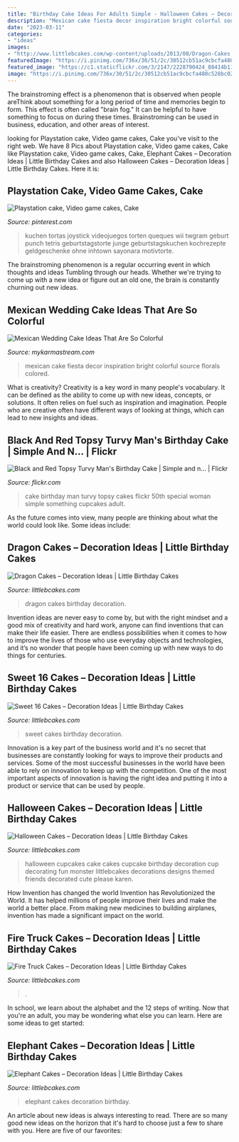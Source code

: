```yaml
---
title: "Birthday Cake Ideas For Adults Simple - Halloween Cakes – Decoration Ideas"
description: "Mexican cake fiesta decor inspiration bright colorful source florals colored"
date: "2023-03-11"
categories:
- "ideas"
images:
- "http://www.littlebcakes.com/wp-content/uploads/2013/08/Dragon-Cakes.jpg"
featuredImage: "https://i.pinimg.com/736x/30/51/2c/30512cb51ac9cbcfa480c528bc0283b6.jpg"
featured_image: "https://c1.staticflickr.com/3/2147/2228790424_88414b11d6_b.jpg"
image: "https://i.pinimg.com/736x/30/51/2c/30512cb51ac9cbcfa480c528bc0283b6.jpg"
---
```



The brainstroming effect is a phenomenon that is observed when people areThink about something for a long period of time and memories begin to form. This effect is often called "brain fog." It can be helpful to have something to focus on during these times. Brainstroming can be used in business, education, and other areas of interest.

	

		
looking for Playstation cake, Video game cakes, Cake you've visit to the right web. We have 8 Pics about Playstation cake, Video game cakes, Cake like Playstation cake, Video game cakes, Cake, Elephant Cakes – Decoration Ideas | Little Birthday Cakes and also Halloween Cakes – Decoration Ideas | Little Birthday Cakes. Here it is:
		
    
## Playstation Cake, Video Game Cakes, Cake

<img loading=lazy src="https://i.pinimg.com/736x/30/51/2c/30512cb51ac9cbcfa480c528bc0283b6.jpg" onerror="this.onerror=null;this.src='https://tse1.mm.bing.net/th?id=OIP.6JiljVBSlmTna76W5IQm4wHaJ3&amp;pid=15.1';" alt="Playstation cake, Video game cakes, Cake">

_Source: pinterest.com_

>kuchen tortas joystick videojuegos torten queques wii twgram geburt punch tetris geburtstagstorte junge geburtstagskuchen kochrezepte geldgeschenke ohne inhtown sayonara motivtorte. 

	

The brainstroming phenomenon is a regular occurring event in which thoughts and ideas Tumbling through our heads. Whether we're trying to come up with a new idea or figure out an old one, the brain is constantly churning out new ideas. 

    
## Mexican Wedding Cake Ideas That Are So Colorful

<img loading=lazy src="https://mykarmastream.com/wp-content/uploads/2018/07/mexican-wedding-cake-6-.jpg" onerror="this.onerror=null;this.src='https://tse4.mm.bing.net/th?id=OIP.5wUnMH8Pu7Sr0tM6GWBbmwHaKi&amp;pid=15.1';" alt="Mexican Wedding Cake Ideas That Are So Colorful">

_Source: mykarmastream.com_

>mexican cake fiesta decor inspiration bright colorful source florals colored. 

	

What is creativity?
Creativity is a key word in many people's vocabulary. It can be defined as the ability to come up with new ideas, concepts, or solutions. It often relies on fuel such as inspiration and imagination. People who are creative often have different ways of looking at things, which can lead to new insights and ideas.

    
## Black And Red Topsy Turvy Man&#039;s Birthday Cake | Simple And N… | Flickr

<img loading=lazy src="https://c1.staticflickr.com/3/2147/2228790424_88414b11d6_b.jpg" onerror="this.onerror=null;this.src='https://tse4.mm.bing.net/th?id=OIP.sk7yCDuqPd5Jq3e2SoyRNwHaJ4&amp;pid=15.1';" alt="Black and Red Topsy Turvy Man&#039;s Birthday Cake | Simple and n… | Flickr">

_Source: flickr.com_

>cake birthday man turvy topsy cakes flickr 50th special woman simple something cupcakes adult. 

	

As the future comes into view, many people are thinking about what the world could look like. Some ideas include: 

    
## Dragon Cakes – Decoration Ideas | Little Birthday Cakes

<img loading=lazy src="http://www.littlebcakes.com/wp-content/uploads/2013/08/Dragon-Cakes.jpg" onerror="this.onerror=null;this.src='https://tse1.mm.bing.net/th?id=OIP.p7GssPkh-GAMuu20ZyzenAHaJ4&amp;pid=15.1';" alt="Dragon Cakes – Decoration Ideas | Little Birthday Cakes">

_Source: littlebcakes.com_

>dragon cakes birthday decoration. 

	

Invention ideas are never easy to come by, but with the right mindset and a good mix of creativity and hard work, anyone can find inventions that can make their life easier. There are endless possibilities when it comes to how to improve the lives of those who use everyday objects and technologies, and it’s no wonder that people have been coming up with new ways to do things for centuries.

    
## Sweet 16 Cakes – Decoration Ideas | Little Birthday Cakes

<img loading=lazy src="http://www.littlebcakes.com/wp-content/uploads/2014/02/Sweet-16-Cakes.jpg" onerror="this.onerror=null;this.src='https://tse1.mm.bing.net/th?id=OIP.ugYtZk43OYDZ0EfsAI7ZngHaL7&amp;pid=15.1';" alt="Sweet 16 Cakes – Decoration Ideas | Little Birthday Cakes">

_Source: littlebcakes.com_

>sweet cakes birthday decoration. 

	

Innovation is a key part of the business world and it's no secret that businesses are constantly looking for ways to improve their products and services. Some of the most successful businesses in the world have been able to rely on innovation to keep up with the competition. One of the most important aspects of innovation is having the right idea and putting it into a product or service that can be used by people.

    
## Halloween Cakes – Decoration Ideas | Little Birthday Cakes

<img loading=lazy src="http://www.littlebcakes.com/wp-content/uploads/2013/08/Halloween-Cup-Cakes.jpg" onerror="this.onerror=null;this.src='https://tse2.mm.bing.net/th?id=OIP.bt6rqh7WnN6QPYYMBG8vLAHaJ4&amp;pid=15.1';" alt="Halloween Cakes – Decoration Ideas | Little Birthday Cakes">

_Source: littlebcakes.com_

>halloween cupcakes cake cakes cupcake birthday decoration cup decorating fun monster littlebcakes decorations designs themed friends decorated cute please karen. 

	

How Invention has changed the world
Invention has Revolutionized the World. It has helped millions of people improve their lives and make the world a better place. From making new medicines to building airplanes, invention has made a significant impact on the world.

    
## Fire Truck Cakes – Decoration Ideas | Little Birthday Cakes

<img loading=lazy src="https://www.littlebcakes.com/wp-content/uploads/2013/08/Fire-Truck-Cakes-Images.jpg" onerror="this.onerror=null;this.src='https://tse2.mm.bing.net/th?id=OIP.ee6y8tRQugjL4QXur1T-EQHaE6&amp;pid=15.1';" alt="Fire Truck Cakes – Decoration Ideas | Little Birthday Cakes">

_Source: littlebcakes.com_

>. 

	

In school, we learn about the alphabet and the 12 steps of writing. Now that you're an adult, you may be wondering what else you can learn. Here are some ideas to get started: 

    
## Elephant Cakes – Decoration Ideas | Little Birthday Cakes

<img loading=lazy src="http://www.littlebcakes.com/wp-content/uploads/2014/05/Elephant-Cakes-Pictures.jpg" onerror="this.onerror=null;this.src='https://tse1.mm.bing.net/th?id=OIP.l9SgONiXWVrfqIOHPYd1UAHaF3&amp;pid=15.1';" alt="Elephant Cakes – Decoration Ideas | Little Birthday Cakes">

_Source: littlebcakes.com_

>elephant cakes decoration birthday. 

	

An article about new ideas is always interesting to read. There are so many good new ideas on the horizon that it's hard to choose just a few to share with you. Here are five of our favorites: 

